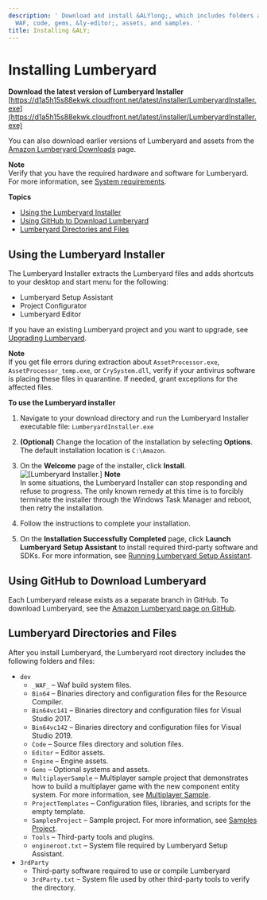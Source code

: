 ```yaml
---
description: ' Download and install &ALYlong;, which includes folders and files for
  WAF, code, gems, &ly-editor;, assets, and samples. '
title: Installing &ALY;
---
```

# Installing Lumberyard<a name="setting-up-downloading-lumberyard"></a>

**Download the latest version of Lumberyard Installer**  
[https://d1a5h15s88ekwk.cloudfront.net/latest/installer/LumberyardInstaller.exe](https://d1a5h15s88ekwk.cloudfront.net/latest/installer/LumberyardInstaller.exe)

You can also download earlier versions of Lumberyard and assets from the [Amazon Lumberyard Downloads](https://aws.amazon.com/gamedev/lumberyard/downloads) page\.

**Note**  
Verify that you have the required hardware and software for Lumberyard\. For more information, see [System requirements](/docs/userguide/setup/system-requirements.md)\.

**Topics**
+ [Using the Lumberyard Installer](#download-lumberyard-installer)
+ [Using GitHub to Download Lumberyard](#download-lumberyard-github)
+ [Lumberyard Directories and Files](#lumberyard-installed-directories-and-files)

## Using the Lumberyard Installer<a name="download-lumberyard-installer"></a>

The Lumberyard Installer extracts the Lumberyard files and adds shortcuts to your desktop and start menu for the following:
+ Lumberyard Setup Assistant
+ Project Configurator
+ Lumberyard Editor

If you have an existing Lumberyard project and you want to upgrade, see [Upgrading Lumberyard](lumberyard-upgrading.md)\.

**Note**  
If you get file errors during extraction about `AssetProcessor.exe`, `AssetProcessor_temp.exe`, or `CrySystem.dll`, verify if your antivirus software is placing these files in quarantine\. If needed, grant exceptions for the affected files\.

**To use the Lumberyard installer**

1. Navigate to your download directory and run the Lumberyard Installer executable file: `LumberyardInstaller.exe`

1. **\(Optional\)** Change the location of the installation by selecting **Options**\. The default installation location is `C:\Amazon`\. 

1. On the **Welcome** page of the installer, click **Install**\.  
![\[Lumberyard Installer.\]](/images/userguide/lumberyard-installer-1.23.png)
**Note**  
In some situations, the Lumberyard Installer can stop responding and refuse to progress\. The only known remedy at this time is to forcibly terminate the installer through the Windows Task Manager and reboot, then retry the installation\.

1. Follow the instructions to complete your installation\.

1. On the **Installation Successfully Completed** page, click **Launch Lumberyard Setup Assistant** to install required third\-party software and SDKs\. For more information, see [Running Lumberyard Setup Assistant](lumberyard-launcher-using.md)\.

## Using GitHub to Download Lumberyard<a name="download-lumberyard-github"></a>

Each Lumberyard release exists as a separate branch in GitHub\. To download Lumberyard, see the [Amazon Lumberyard page on GitHub](https://github.com/aws/Lumberyard)\.

## Lumberyard Directories and Files<a name="lumberyard-installed-directories-and-files"></a>

After you install Lumberyard, the Lumberyard root directory includes the following folders and files:
+ `dev`
  + `_WAF_` – Waf build system files\.
  + `Bin64` – Binaries directory and configuration files for the Resource Compiler\.
  + `Bin64vc141` – Binaries directory and configuration files for Visual Studio 2017\.
  + `Bin64vc142` – Binaries directory and configuration files for Visual Studio 2019\.
  + `Code` – Source files directory and solution files\.
  + `Editor` – Editor assets\.
  + `Engine` – Engine assets\.
  + `Gems` – Optional systems and assets\.
  + `MultiplayerSample` – Multiplayer sample project that demonstrates how to build a multiplayer game with the new component entity system\. For more information, see [Multiplayer Sample](/docs/userguide/samples/projects/multiplayer-enhanced.md)\.
  + `ProjectTemplates` – Configuration files, libraries, and scripts for the empty template\.
  + `SamplesProject` – Sample project\. For more information, see [Samples Project](/docs/userguide/samples/projects/samples.md)\.
  + `Tools` – Third\-party tools and plugins\.
  + `engineroot.txt` – System file required by Lumberyard Setup Assistant\.
+ `3rdParty`
  + Third\-party software required to use or compile Lumberyard
  + `3rdParty.txt` – System file used by other third\-party tools to verify the directory\.